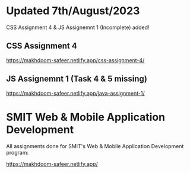 # Updated 7th/August/2023
CSS Assignment 4 & JS Assignemnt 1 (Incomplete) added!

## CSS Assignment 4
https://makhdoom-safeer.netlify.app/css-assignment-4/

## JS Assignemnt 1 (Task 4 & 5 missing)
https://makhdoom-safeer.netlify.app/java-assignment-1/

# SMIT Web & Mobile Application Development
All assignments done for SMIT's Web & Mobile Application Development program:

https://makhdoom-safeer.netlify.app/
